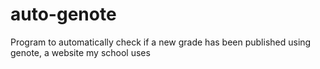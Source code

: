 # auto-genote
Program to automatically check if a new grade has been published using genote, a website my school uses
